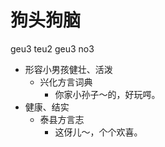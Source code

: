 # 狗头狗脑
geu3 teu2 geu3 no3
+ 形容小男孩健壮、活泼
  * 兴化方言词典
    - 你家小孙子～的，好玩㗁。
+ 健康、结实
  * 泰县方言志
    - 这伢儿～，个个欢喜。
